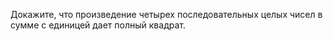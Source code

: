 Докажите,  что  произведение  четырех  последовательных целых чисел в сумме с единицей дает полный квадрат.